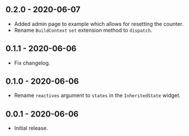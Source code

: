 ## 0.2.0 - 2020-06-07
* Added admin page to example which allows for resetting the counter.
* Rename `BuildContext` `set` extension method to `dispatch`. 

## 0.1.1 - 2020-06-06
* Fix changelog.

## 0.1.0 - 2020-06-06
* Rename `reactives` argument to `states` in the `InheritedState` widget.

## 0.0.1 - 2020-06-06
* Initial release.
